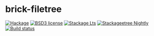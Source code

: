 # brick-filetree

[![Hackage](https://img.shields.io/hackage/v/brick-filetree.svg)](https://hackage.haskell.org/package/brick-filetree)
[![BSD3 license](https://img.shields.io/badge/license-BSD3-blue.svg)](LICENSE)
[![Stackage Lts](http://stackage.org/package/brick-filetree/badge/lts)](http://stackage.org/lts/package/brick-filetree)
[![Stackageetree
Nightly](http://stackage.org/package/brick-fil/badge/nightly)](http://stackage.org/nightly/package/brick-filetree)
[![Build status](https://secure.travis-ci.org/ChrisPenner/brick-filetree.svg)](https://travis-ci.org/ChrisPenner/brick-filetree)
